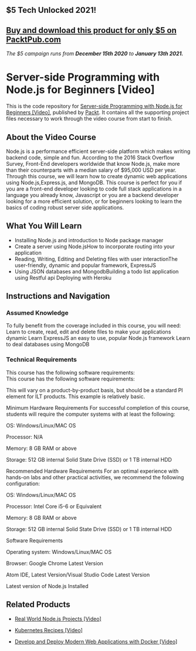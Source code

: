 ## $5 Tech Unlocked 2021!
[Buy and download this product for only $5 on PacktPub.com](https://www.packtpub.com/)
-----
*The $5 campaign         runs from __December 15th 2020__ to __January 13th 2021.__*

# Server-side Programming with Node.js for Beginners [Video]
This is the code repository for [Server-side Programming with Node.js for Beginners [Video]](https://www.packtpub.com/business/server-side-programming-nodejs-beginners-video?utm_source=github&utm_medium=repository&utm_campaign=9781788476126), published by [Packt](https://www.packtpub.com/?utm_source=github). It contains all the supporting project files necessary to work through the video course from start to finish.
## About the Video Course
Node.js is a performance efficient server-side platform which makes writing backend code, simple and fun. According to the 2016 Stack Overflow Survey, Front-End developers worldwide that know Node.js, make more than their counterparts with a median salary of $95,000 USD per year. Through this course, we will learn how to create dynamic web applications using Node.js,Express.js, and MongoDB. This course is perfect for you if you are a front-end developer looking to code full stack applications in a language you already know, Javascript or you are a backend developer looking for a more efficient solution, or for beginners looking to learn the basics of coding robust server side applications.

<H2>What You Will Learn</H2>
<DIV class=book-info-will-learn-text>
<UL>
<LI>Installing Node.js and introduction to Node package manager 
<LI>Create a server using Node.jsHow to incorporate routing into your application 
<LI>Reading, Writing, Editing and Deleting files with user interactionThe user-friendly, dynamic and popular framework, ExpressJS 
<LI>Using JSON databases and MongodbBuilding a todo list application using Restful api Deploying with Heroku </LI></UL></DIV>

## Instructions and Navigation
### Assumed Knowledge
To fully benefit from the coverage included in this course, you will need:<br/>
 Learn to create, read, edit and delete files to make your applications dynamic
 Learn ExpressJS an easy to use, popular Node.js framework
 Learn to deal databases using MongoDB
### Technical Requirements
This course has the following software requirements:<br/>
This course has the following software requirements:

This will vary on a product-by-product basis, but should be a standard PI element for ILT products. This example is relatively basic.

Minimum Hardware Requirements For successful completion of this course, students will require the computer systems with at least the following:

OS: Windows/Linux/MAC OS

Processor: N/A

Memory: 8 GB RAM or above

Storage: 512 GB internal Solid State Drive (SSD) or 1 TB internal HDD

Recommended Hardware Requirements For an optimal experience with hands-on labs and other practical activities, we recommend the following configuration:

OS: Windows/Linux/MAC OS

Processor: Intel Core i5-6 or Equivalent

Memory: 8 GB RAM or above

Storage: 512 GB internal Solid State Drive (SSD) or 1 TB internal HDD

Software Requirements

Operating system: Windows/Linux/MAC OS

Browser: Google Chrome Latest Version

Atom IDE, Latest Version/Visual Studio Code Latest Version

Latest version of Node.js Installed

## Related Products
* [Real World Node.js Projects [Video]](https://www.packtpub.com/web-development/real-world-nodejs-projects-video?utm_source=github&utm_medium=repository&utm_campaign=9781789130362)

* [Kubernetes Recipes [Video]](https://www.packtpub.com/networking-and-servers/kubernetes-recipes-video?utm_source=github&utm_medium=repository&utm_campaign=9781788831901)

* [Develop and Deploy Modern Web Applications with Docker [Video]](https://www.packtpub.com/application-development/develop-and-deploy-modern-web-applications-docker-video?utm_source=github&utm_medium=repository&utm_campaign=9781788999618)
